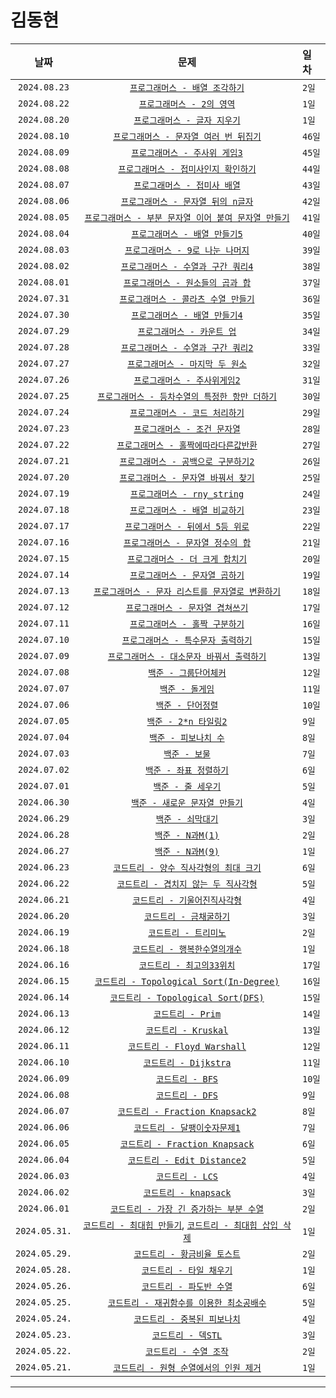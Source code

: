 # 김동현

| 날짜 | 문제 | 일차 |
|:---:|:---:|:---|
| `2024.08.23` | [`프로그래머스 - 배열 조각하기`](https://school.programmers.co.kr/learn/courses/30/lessons/181893) | `2일` |
| `2024.08.22` | [`프로그래머스 - 2의 영역`](https://school.programmers.co.kr/learn/courses/30/lessons/181894) | `1일` |
| `2024.08.20` | [`프로그래머스 - 글자 지우기`](https://school.programmers.co.kr/learn/courses/30/lessons/181900) | `1일` |
| `2024.08.10` | [`프로그래머스 - 문자열 여러 번 뒤집기`](https://school.programmers.co.kr/learn/courses/30/lessons/181913) | `46일` |
| `2024.08.09` | [`프로그래머스 - 주사위 게임3`](https://school.programmers.co.kr/learn/courses/30/lessons/181916) | `45일` |
| `2024.08.08` | [`프로그래머스 - 접미사인지 확인하기`](https://school.programmers.co.kr/learn/courses/30/lessons/181908) | `44일` |
| `2024.08.07` | [`프로그래머스 - 접미사 배열`](https://school.programmers.co.kr/learn/courses/30/lessons/181909) | `43일` |
| `2024.08.06` | [`프로그래머스 - 문자열 뒤의 n글자`](https://school.programmers.co.kr/learn/courses/30/lessons/181910) | `42일` |
| `2024.08.05` | [`프로그래머스 - 부분 문자열 이어 붙여 문자열 만들기`](https://school.programmers.co.kr/learn/courses/30/lessons/181911) | `41일` |
| `2024.08.04` | [`프로그래머스 - 배열 만들기5`](https://school.programmers.co.kr/learn/courses/30/lessons/181912) | `40일` |
| `2024.08.03` | [`프로그래머스 - 9로 나눈 나머지`](https://school.programmers.co.kr/learn/courses/30/lessons/181914) | `39일` |
| `2024.08.02` | [`프로그래머스 - 수열과 구간 쿼리4`](https://school.programmers.co.kr/learn/courses/30/lessons/181922) | `38일` |
| `2024.08.01` | [`프로그래머스 - 원소들의 곱과 합`](https://school.programmers.co.kr/learn/courses/30/lessons/181929) | `37일` |
| `2024.07.31` | [`프로그래머스 - 콜라츠 수열 만들기`](https://school.programmers.co.kr/learn/courses/30/lessons/181919) | `36일` |
| `2024.07.30` | [`프로그래머스 - 배열 만들기4`](https://school.programmers.co.kr/learn/courses/30/lessons/181918) | `35일` |
| `2024.07.29` | [`프로그래머스 - 카운트 업`](https://school.programmers.co.kr/learn/courses/30/lessons/181920) | `34일` |
| `2024.07.28` | [`프로그래머스 - 수열과 구간 쿼리2`](https://school.programmers.co.kr/learn/courses/30/lessons/181923) | `33일` |
| `2024.07.27` | [`프로그래머스 - 마지막 두 원소`](https://school.programmers.co.kr/learn/courses/30/lessons/181927) | `32일` |
| `2024.07.26` | [`프로그래머스 - 주사위게임2`](https://school.programmers.co.kr/learn/courses/30/lessons/181930) | `31일` |
| `2024.07.25` | [`프로그래머스 - 등차수열의 특정한 항만 더하기`](https://school.programmers.co.kr/learn/courses/30/lessons/181931) | `30일` |
| `2024.07.24` | [`프로그래머스 - 코드 처리하기`](https://school.programmers.co.kr/learn/courses/30/lessons/181932) | `29일` |
| `2024.07.23` | [`프로그래머스 - 조건 문자열`](https://school.programmers.co.kr/learn/courses/30/lessons/181934) | `28일` |
| `2024.07.22` | [`프로그래머스 - 홀짝에따라다른값반환`](https://school.programmers.co.kr/learn/courses/30/lessons/181935) | `27일` |
| `2024.07.21` | [`프로그래머스 - 공백으로 구분하기2`](https://school.programmers.co.kr/learn/courses/30/lessons/181868) | `26일` |
| `2024.07.20` | [`프로그래머스 - 문자열 바꿔서 찾기`](https://school.programmers.co.kr/learn/courses/30/lessons/181864) | `25일` |
| `2024.07.19` | [`프로그래머스 - rny_string`](https://school.programmers.co.kr/learn/courses/30/lessons/181863) | `24일` |
| `2024.07.18` | [`프로그래머스 - 배열 비교하기`](https://school.programmers.co.kr/learn/courses/30/lessons/181856/solution_groups?language=cpp) | `23일` |
| `2024.07.17` | [`프로그래머스 - 뒤에서 5등 위로`](https://school.programmers.co.kr/learn/courses/30/lessons/181852) | `22일` |
| `2024.07.16` | [`프로그래머스 - 문자열 정수의 합`](https://school.programmers.co.kr/learn/courses/30/lessons/181849) | `21일` |
| `2024.07.15` | [`프로그래머스 - 더 크게 합치기`](https://school.programmers.co.kr/learn/courses/30/lessons/181939) | `20일` |
| `2024.07.14` | [`프로그래머스 - 문자열 곱하기`](https://school.programmers.co.kr/learn/courses/30/lessons/181940) | `19일` |
| `2024.07.13` | [`프로그래머스 - 문자 리스트를 문자열로 변환하기`](https://school.programmers.co.kr/learn/courses/30/lessons/181941) | `18일` |
| `2024.07.12` | [`프로그래머스 - 문자열 겹쳐쓰기`](https://school.programmers.co.kr/learn/courses/30/lessons/181943) | `17일` |
| `2024.07.11` | [`프로그래머스 - 홀짝 구분하기`](https://school.programmers.co.kr/learn/courses/30/lessons/181944) | `16일` |
| `2024.07.10` | [`프로그래머스 - 특수문자 출력하기`](https://school.programmers.co.kr/learn/courses/30/lessons/181948) | `15일` |
| `2024.07.09` | [`프로그래머스 - 대소문자 바꿔서 출력하기`](https://school.programmers.co.kr/learn/courses/30/lessons/181949) | `13일` |
| `2024.07.08` | [`백준 - 그룹단어체커`](https://www.acmicpc.net/problem/1316) | `12일` |
| `2024.07.07` | [`백준 - 돌게임`](https://www.acmicpc.net/problem/9655) | `11일` |
| `2024.07.06` | [`백준 - 단어정렬`](https://www.acmicpc.net/problem/1181) | `10일` |
| `2024.07.05` | [`백준 - 2*n 타일링2`](https://www.acmicpc.net/problem/11727) | `9일` |
| `2024.07.04` | [`백준 - 피보나치 수`](https://www.acmicpc.net/problem/2747) | `8일` |
| `2024.07.03` | [`백준 - 보물`](https://www.acmicpc.net/problem/11650) | `7일` |
| `2024.07.02` | [`백준 - 좌표 정렬하기`](https://www.acmicpc.net/problem/11650) | `6일` |
| `2024.07.01` | [`백준 - 줄 세우기`](https://www.acmicpc.net/problem/2252) | `5일` |
| `2024.06.30` | [`백준 - 새로운 문자열 만들기`](https://www.acmicpc.net/problem/30089) | `4일` |
| `2024.06.29` | [`백준 - 쇠막대기`](https://www.acmicpc.net/problem/10799) | `3일` |
| `2024.06.28` | [`백준 - N과M(1)`](https://www.acmicpc.net/problem/15649) | `2일` |
| `2024.06.27` | [`백준 - N과M(9)`](https://www.acmicpc.net/problem/15663) | `1일` |
| `2024.06.23` | [`코드트리 - 양수 직사각형의 최대 크기`](https://www.codetree.ai/missions/2/problems/max-area-of-positive-rectangle?&utm_source=clipboard&utm_medium=text) | `6일` |
| `2024.06.22` | [`코드트리 - 겹치지 않는 두 직사각형`](https://www.codetree.ai/missions/2/problems/non-overlapping-two-rectangles?&utm_source=clipboard&utm_medium=text) | `5일` |
| `2024.06.21` | [`코드트리 - 기울어진직사각형`](https://www.codetree.ai/missions/2/problems/slanted-rectangle?&utm_source=clipboard&utm_medium=text) | `4일` |
| `2024.06.20` | [`코드트리 - 금채굴하기`](https://www.codetree.ai/missions/2/problems/gold-mining?&utm_source=clipboard&utm_medium=text) | `3일` |
| `2024.06.19` | [`코드트리 - 트리미노`](https://www.codetree.ai/missions/2/problems/tromino?&utm_source=clipboard&utm_medium=text) | `2일` |
| `2024.06.18` | [`코드트리 - 행복한수열의개수`](https://www.codetree.ai/missions/2/problems/number-of-happy-sequence?&utm_source=clipboard&utm_medium=text) | `1일` |
| `2024.06.16` | [`코드트리 - 최고의33위치`](https://www.codetree.ai/missions/2/problems/best-place-of-33?&utm_source=clipboard&utm_medium=text) | `17일` |
| `2024.06.15` | [`코드트리 - Topological Sort(In-Degree)`](https://www.codetree.ai/missions/6/problems/topological-sort-concept/introduction) | `16일` |
| `2024.06.14` | [`코드트리 - Topological Sort(DFS)`](https://www.codetree.ai/missions/6/problems/topological-sort-concept/introduction) | `15일` |
| `2024.06.13` | [`코드트리 - Prim`](https://www.codetree.ai/missions/6/problems/ga-prim/introduction) | `14일` |
| `2024.06.12` | [`코드트리 - Kruskal`](https://www.codetree.ai/missions/6/problems/ga-kruskal/introduction) | `13일` |
| `2024.06.11` | [`코드트리 - Floyd Warshall`](https://www.codetree.ai/missions/6/problems/ga-floyd/introduction) | `12일` |
| `2024.06.10` | [`코드트리 - Dijkstra`](https://www.codetree.ai/missions/6/problems/ga-dijkstra/introduction) | `11일` |
| `2024.06.09` | [`코드트리 - BFS`](https://www.codetree.ai/missions/6/problems/bfs-code/introduction) | `10일` |
| `2024.06.08` | [`코드트리 - DFS`](https://www.codetree.ai/missions/6/problems/dfs-code/introduction) | `9일` |
| `2024.06.07` | [`코드트리 - Fraction Knapsack2`](https://www.codetree.ai/missions/6/problems/fractional-knapsack-2?&utm_source=clipboard&utm_medium=text) | `8일` |
| `2024.06.06` | [`코드트리 - 달팽이숫자문제1`](https://www.codetree.ai/missions/5/problems/snail-number-square/introduction) | `7일` |
| `2024.06.05` | [`코드트리 - Fraction Knapsack`](https://www.codetree.ai/missions/6/problems/fractional-knapsack/introduction) | `6일` |
| `2024.06.04` | [`코드트리 - Edit Distance2`](https://www.codetree.ai/missions/6/problems/minimum-edit-2?&utm_source=clipboard&utm_medium=text) | `5일` |
| `2024.06.03` | [`코드트리 - LCS`](https://www.codetree.ai/missions/6/problems/dp-lcs-2?&utm_source=clipboard&utm_medium=text) | `4일` |
| `2024.06.02` | [`코드트리 - knapsack`](https://www.codetree.ai/missions/6/problems/knapsack-mcq?&utm_source=clipboard&utm_medium=text) | `3일` |
| `2024.06.01` | [`코드트리 - 가장 긴 증가하는 부분 수열`](https://www.codetree.ai/missions/6/problems/dp-lis-1?&utm_source=clipboard&utm_medium=text) | `2일` |
| `2024.05.31.` | [`코드트리 - 최대힙 만들기`](https://www.codetree.ai/missions/6/problems/max-heap/introduction), [`코드트리 - 최대힙 삽입 삭제`](https://www.codetree.ai/missions/6/problems/heap-methods/introduction) | `1일` |
| `2024.05.29.` | [`코드트리 - 황금비율 토스트`](https://www.codetree.ai/missions/6/problems/golden-toast?&utm_source=clipboard&utm_medium=text) | `2일` |
| `2024.05.28.` | [`코드트리 - 타일 채우기`](https://www.codetree.ai/missions/6/problems/dp-modeling-tile1/introduction) | `1일` |
| `2024.05.26.` | [`코드트리 - 파도반 수열`](https://www.codetree.ai/missions/6/problems/dp-padovan?&utm_source=clipboard&utm_medium=text) | `6일` |
| `2024.05.25.` | [`코드트리 - 재귀함수를 이용한 최소공배수`](https://www.codetree.ai/missions/5/problems/least-common-multiple-using-recursive-function?&utm_source=clipboard&utm_medium=text) | `5일` |
| `2024.05.24.` | [`코드트리 - 중복된 피보나치`](https://www.codetree.ai/missions/6/problems/dp-fibbo/introduction) | `4일` |
| `2024.05.23.` | [`코드트리 - 덱STL`](https://www.codetree.ai/missions/6/problems/process-numeric-commands-3?&utm_source=clipboard&utm_medium=text) | `3일` |
| `2024.05.22.` | [`코드트리 - 수열 조작`](https://www.codetree.ai/missions/6/problems/sequence-manipulation?&utm_source=clipboard&utm_medium=text) | `2일` |
| `2024.05.21.` | [`코드트리 - 원형 순열에서의 인원 제거`](https://www.codetree.ai/missions/6/problems/josephus-permutations?&utm_source=clipboard&utm_medium=text) | `1일` |

---
